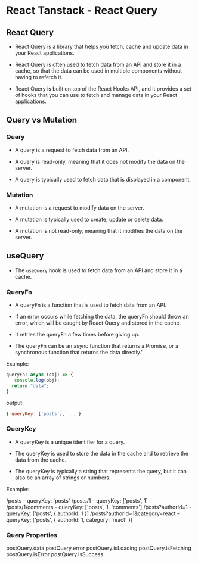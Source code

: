# React Tanstack - React Query

## React Query

- React Query is a library that helps you fetch, cache and update data in your React applications.

- React Query is often used to fetch data from an API and store it in a cache, so that the data can be used in multiple components without having to refetch it.

- React Query is built on top of the React Hooks API, and it provides a set of hooks that you can use to fetch and manage data in your React applications.

## Query vs Mutation

### Query

- A query is a request to fetch data from an API.

- A query is read-only, meaning that it does not modify the data on the server.

- A query is typically used to fetch data that is displayed in a component.

### Mutation

- A mutation is a request to modify data on the server.

- A mutation is typically used to create, update or delete data.

- A mutation is not read-only, meaning that it modifies the data on the server.

## useQuery

- The `useQuery` hook is used to fetch data from an API and store it in a cache.

### QueryFn

- A queryFn is a function that is used to fetch data from an API.

- If an error occurs while fetching the data, the queryFn should throw an error, which will be caught by React Query and stored in the cache.

- It retries the queryFn a few times before giving up.

- The queryFn can be an async function that returns a Promise, or a synchronous function that returns the data directly.'

Example:

```javascript
queryFn: async (obj) => {
   console.log(obj);
  return "data";
}
```

output:

```javascript
{ queryKey: ['posts'], ... }
```

### QueryKey

- A queryKey is a unique identifier for a query.

- The queryKey is used to store the data in the cache and to retrieve the data from the cache.

- The queryKey is typically a string that represents the query, but it can also be an array of strings or numbers.

Example:

/posts - queryKey: 'posts'
/posts/1 - queryKey: ['posts', 1]
/posts/1/comments - queryKey: ['posts', 1, 'comments']
/posts?authorId=1 - queryKey: ['posts', { authorId: 1 }]
/posts?authorId=1&category=react - queryKey: ['posts', { authorId: 1, category: 'react' }]

### Query Properties

postQuery.data
postQuery.error
postQuery.isLoading
postQuery.isFetching
postQuery.isError
postQuery.isSuccess
